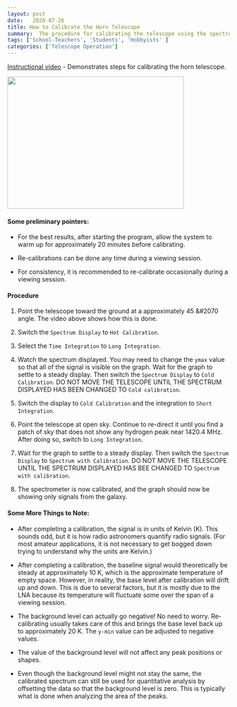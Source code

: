 ```yaml
---
layout: post
date:   2020-07-26
title: How to Calibrate the Horn Telescope
summary:  The procedure for calibrating the telescope using the spectrometer_w_cal program is outlined.
tags: ['School-Teachers', 'Students', 'Hobbyists' ]
categories: ['Telescope Operation'] 
---
```


[Instructional video](https://youtu.be/r8iYuaiFOd8) - Demonstrates steps for calibrating the horn telescope.

[<img src="/dspira-lessons/images/CHIME_dishes.jpg" width="400" height="300" />](https://youtu.be/r8iYuaiFOd8)

#### Some preliminary pointers: 

   * For the best results, after starting the program, allow the system to warm up for approximately 20 minutes before calibrating.

   * Re-calibrations can be done any time during a viewing session. 

   * For consistency, it is recommended to re-calibrate occasionally during a viewing session.

#### Procedure 

   1. Point the telescope toward the ground at a approximately 45 &#2070 angle. The video above shows how this is done.

   2. Switch the `Spectrum Display` to `Hot Calibration`.

   3. Select the `Time Integration` to `Long Integration`.

   4. Watch the spectrum displayed. You may need to change the `ymax` value so that all of the signal is visible on the graph. Wait for the graph to settle to a steady display. Then switch the `Spectrum Display` to `Cold Calibration`. DO NOT MOVE THE TELESCOPE UNTIL THE SPECTRUM DISPLAYED HAS BEEN CHANGED TO `Cold calibration`.

   5. Switch the display to `Cold Calibration` and the integration to `Short Integration`.

   6. Point the telescope at open sky. Continue to re-direct it until you find a patch of sky that does not show any hydrogen peak near 1420.4 MHz. After doing so, switch to `Long Integration`.

   7. Wait for the graph to settle to a steady display. Then switch the `Spectrum Display` to `Spectrum with Calibration`.  DO NOT MOVE THE TELESCOPE UNTIL THE SPECTRUM DISPLAYED HAS BEE CHANGED TO `Spectrum with calibration`.

   8. The spectrometer is now calibrated, and the graph should now be showing only signals from the galaxy.

#### Some More Things to Note: 

   * After completing a calibration, the signal is in units of Kelvin (K). This sounds odd, but it is how radio astronomers quantify radio signals. (For most amateur applications, it is not necessary to get bogged down trying to understand why the units are Kelvin.)

   * After completing a calibration, the baseline signal would theoretically be steady at approximately 10 K, which is the approximate temperature of empty space. However, in reality, the base level after calibration will drift up and down. This is due to several factors, but it is mostly due to the LNA because its temperature will fluctuate some over the span of a viewing session.

   * The background level can actually go negative! No need to worry. Re-calibrating usually takes care of this and brings the base level back up to approximately 20 K. The `y-min` value can be adjusted to negative values.
 
   * The value of the background level will not affect any peak positions or shapes.

   * Even though the background level might not stay the same, the calibrated spectrum can still be used for quantitative analysis by offsetting the data so that the background level is zero. This is typically what is done when analyzing the area of the peaks.
    
